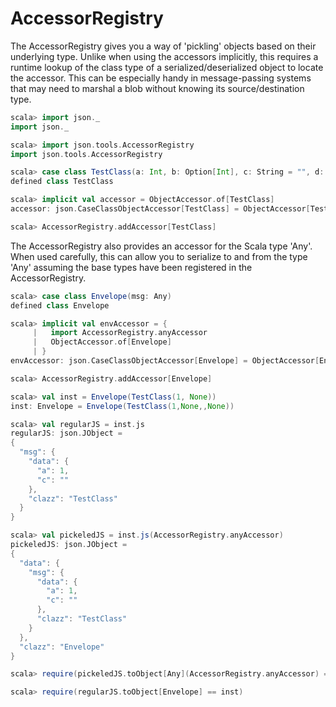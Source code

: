 AccessorRegistry
================

The AccessorRegistry gives you a way of 'pickling' objects based on their underlying type. Unlike when
using the accessors implicitly, this requires a runtime lookup of the class type of a serialized/deserialized object to
locate the accessor. This can be especially handy in message-passing systems that may need to marshal
a blob without knowing its source/destination type.

```scala
scala> import json._
import json._

scala> import json.tools.AccessorRegistry
import json.tools.AccessorRegistry

scala> case class TestClass(a: Int, b: Option[Int], c: String = "", d: Option[Int] = None)
defined class TestClass

scala> implicit val accessor = ObjectAccessor.of[TestClass]
accessor: json.CaseClassObjectAccessor[TestClass] = ObjectAccessor[TestClass]

scala> AccessorRegistry.addAccessor[TestClass]
```

The AccessorRegistry also provides an accessor for the Scala
type 'Any'. When used carefully, this can allow you to serialize to and from the type 'Any' assuming
the base types have been registered in the AccessorRegistry.

```scala
scala> case class Envelope(msg: Any)
defined class Envelope

scala> implicit val envAccessor = {
     |   import AccessorRegistry.anyAccessor
     |   ObjectAccessor.of[Envelope]
     | }
envAccessor: json.CaseClassObjectAccessor[Envelope] = ObjectAccessor[Envelope]

scala> AccessorRegistry.addAccessor[Envelope]

scala> val inst = Envelope(TestClass(1, None))
inst: Envelope = Envelope(TestClass(1,None,,None))

scala> val regularJS = inst.js
regularJS: json.JObject =
{
  "msg": {
    "data": {
      "a": 1,
      "c": ""
    },
    "clazz": "TestClass"
  }
}

scala> val pickeledJS = inst.js(AccessorRegistry.anyAccessor)
pickeledJS: json.JObject =
{
  "data": {
    "msg": {
      "data": {
        "a": 1,
        "c": ""
      },
      "clazz": "TestClass"
    }
  },
  "clazz": "Envelope"
}

scala> require(pickeledJS.toObject[Any](AccessorRegistry.anyAccessor) == inst)

scala> require(regularJS.toObject[Envelope] == inst)
```

